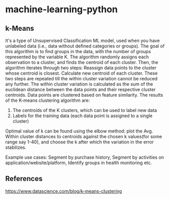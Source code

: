 # machine-learning-python

## k-Means

It's a type of Unsupervised Classification ML model, used when you have unlabeled data (i.e., data without defined categories or groups). The goal of this algorithm is to find groups in the data, with the number of groups represented by the variable K. The algorithm randomly assigns each observation to a cluster, and finds the centroid of each cluster. Then, the algorithm iterates through two steps: Reassign data points to the cluster whose centroid is closest. Calculate new centroid of each cluster. These two steps are repeated till the within cluster variation cannot be reduced any further. The within cluster variation is calculated as the sum of the euclidean distance between the data points and their respective cluster centroids. Data points are clustered based on feature similarity. The results of the K-means clustering algorithm are:
1. The centroids of the K clusters, which can be used to label new data
2. Labels for the training data (each data point is assigned to a single cluster)

Optimal value of k can be found using the elbow method: plot the Avg. Within cluster distances to centroids against the chosen k values(for some range say 1-40), and choose the k after which the variation in the error stabilizes.

Example use cases: Segment by purchase history, Segment by activities on application/website/platform, Identify groups in health monitoring etc.

## References
https://www.datascience.com/blog/k-means-clustering

